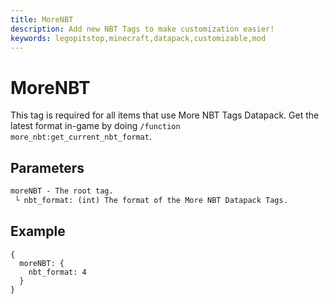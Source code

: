 ```yaml
---
title: MoreNBT
description: Add new NBT Tags to make customization easier!
keywords: legopitstop,minecraft,datapack,customizable,mod
---
```


# MoreNBT

This tag is required for all items that use More NBT Tags Datapack. Get the latest format in-game by doing `/function more_nbt:get_current_nbt_format`.

## Parameters

```txt
moreNBT - The root tag.
 └ nbt_format: (int) The format of the More NBT Datapack Tags.
```

## Example

```snbt
{
  moreNBT: {
    nbt_format: 4
  }
}
```
